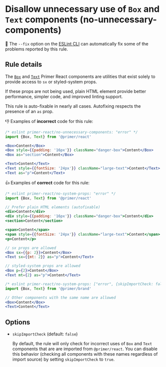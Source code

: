 # Disallow unnecessary use of `Box` and `Text` components (no-unnecessary-components)

🔧 The `--fix` option on the [ESLint CLI](https://eslint.org/docs/user-guide/command-line-interface#fixing-problems) can
automatically fix some of the problems reported by this rule.

## Rule details

The [`Box`](https://primer.style/components/box) and [`Text`](https://primer.style/components/text)
Primer React components are utilities that exist solely to provide access to `sx` or styled-system
props.

If these props are not being used, plain HTML element provide better performance, simpler code,
and improved linting support.

This rule is auto-fixable in nearly all cases. Autofixing respects the presence of an `as` prop.

👎 Examples of **incorrect** code for this rule:

```jsx
/* eslint primer-react/no-unnecessary-components: "error" */
import {Box, Text} from '@primer/react'

<Box>Content</Box>
<Box style={{padding: '16px'}} className="danger-box">Content</Box>
<Box as="section">Content</Box>

<Text>Content</Text>
<Text style={{fontSize: '24px'}} className="large-text">Content</Text>
<Text as="p">Content</Text>
```

👍 Examples of **correct** code for this rule:

```jsx
/* eslint primer-react/no-system-props: "error" */
import {Box, Text} from '@primer/react'

// Prefer plain HTML elements (autofixable)
<div>Content</div>
<div style={{padding: '16px'}} className="danger-box">Content</div>
<section>Content</section>

<span>Content</span>
<span style={{fontSize: '24px'}} className="large-text">Content</span>
<p>Content</p>

// sx props are allowed
<Box sx={{p: 2}}>Content</Box>
<Text sx={{mt: 2}} as="p">Content</Text>

// styled-system props are allowed
<Box p={2}>Content</Box>
<Text mt={2} as="p">Content</Text>
```

```jsx
/* eslint primer-react/no-system-props: ["error", {skipImportCheck: false}] */
import {Box, Text} from '@primer/brand'

// Other components with the same name are allowed
<Box>Content</Box>
<Text>Content</Text>
```

## Options

- `skipImportCheck` (default: `false`)

  By default, the rule will only check for incorrect uses of `Box` and `Text` components that are are imported from `@primer/react`. You can disable this behavior (checking all components with these names regardless of import source) by setting `skipImportCheck` to `true`.
